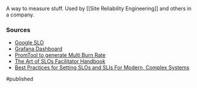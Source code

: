 A way to measure stuff. Used by [[Site Reliability Engineering]] and others in a company.

### Sources
- [Google SLO](https://sre.google/sre-book/service-level-objectives/)
- [Grafana Dashboard](https://grafana.com/grafana/dashboards/8793)
- [PromTool to generate Multi Burn Rate](https://promtools.matthiasloibl.com/#latency)
- [The Art of SLOs Facilitator Handbook](https://static.googleusercontent.com/media/landing.google.com/en//sre/static/pdf/art-of-slos-howto-a4.pdf)
- [Best Practices for Setting SLOs and SLIs For Modern, Complex Systems](https://blog.newrelic.com/engineering/best-practices-for-setting-slos-and-slis-for-modern-complex-systems/)



#published